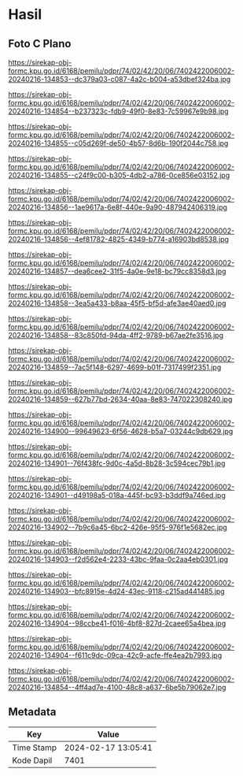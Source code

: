 # Hasil

## Foto C Plano

https://sirekap-obj-formc.kpu.go.id/6168/pemilu/pdpr/74/02/42/20/06/7402422006002-20240216-134853--dc379a03-c087-4a2c-b004-a53dbef324ba.jpg

https://sirekap-obj-formc.kpu.go.id/6168/pemilu/pdpr/74/02/42/20/06/7402422006002-20240216-134854--b237323c-fdb9-49f0-8e83-7c59967e9b98.jpg

https://sirekap-obj-formc.kpu.go.id/6168/pemilu/pdpr/74/02/42/20/06/7402422006002-20240216-134855--c05d269f-de50-4b57-8d6b-190f2044c758.jpg

https://sirekap-obj-formc.kpu.go.id/6168/pemilu/pdpr/74/02/42/20/06/7402422006002-20240216-134855--c24f9c00-b305-4db2-a786-0ce856e03152.jpg

https://sirekap-obj-formc.kpu.go.id/6168/pemilu/pdpr/74/02/42/20/06/7402422006002-20240216-134856--1ae9617a-6e8f-440e-9a90-487942406319.jpg

https://sirekap-obj-formc.kpu.go.id/6168/pemilu/pdpr/74/02/42/20/06/7402422006002-20240216-134856--4ef81782-4825-4349-b774-a16903bd8538.jpg

https://sirekap-obj-formc.kpu.go.id/6168/pemilu/pdpr/74/02/42/20/06/7402422006002-20240216-134857--dea6cee2-31f5-4a0e-9e18-bc79cc8358d3.jpg

https://sirekap-obj-formc.kpu.go.id/6168/pemilu/pdpr/74/02/42/20/06/7402422006002-20240216-134858--3ea5a433-b8aa-45f5-bf5d-afe3ae40aed0.jpg

https://sirekap-obj-formc.kpu.go.id/6168/pemilu/pdpr/74/02/42/20/06/7402422006002-20240216-134858--83c850fd-94da-4ff2-9789-b67ae2fe3516.jpg

https://sirekap-obj-formc.kpu.go.id/6168/pemilu/pdpr/74/02/42/20/06/7402422006002-20240216-134859--7ac5f148-6297-4699-b01f-7317499f2351.jpg

https://sirekap-obj-formc.kpu.go.id/6168/pemilu/pdpr/74/02/42/20/06/7402422006002-20240216-134859--627b77bd-2634-40aa-8e83-747022308240.jpg

https://sirekap-obj-formc.kpu.go.id/6168/pemilu/pdpr/74/02/42/20/06/7402422006002-20240216-134900--99649623-6f56-4628-b5a7-03244c9db629.jpg

https://sirekap-obj-formc.kpu.go.id/6168/pemilu/pdpr/74/02/42/20/06/7402422006002-20240216-134901--76f438fc-9d0c-4a5d-8b28-3c594cec79b1.jpg

https://sirekap-obj-formc.kpu.go.id/6168/pemilu/pdpr/74/02/42/20/06/7402422006002-20240216-134901--d49198a5-018a-445f-bc93-b3ddf9a746ed.jpg

https://sirekap-obj-formc.kpu.go.id/6168/pemilu/pdpr/74/02/42/20/06/7402422006002-20240216-134902--7b9c6a45-6bc2-426e-95f5-976f1e5682ec.jpg

https://sirekap-obj-formc.kpu.go.id/6168/pemilu/pdpr/74/02/42/20/06/7402422006002-20240216-134903--f2d562e4-2233-43bc-9faa-0c2aa4eb0301.jpg

https://sirekap-obj-formc.kpu.go.id/6168/pemilu/pdpr/74/02/42/20/06/7402422006002-20240216-134903--bfc8915e-4d24-43ec-9118-c215ad441485.jpg

https://sirekap-obj-formc.kpu.go.id/6168/pemilu/pdpr/74/02/42/20/06/7402422006002-20240216-134904--98ccbe41-f016-4bf8-827d-2caee65a4bea.jpg

https://sirekap-obj-formc.kpu.go.id/6168/pemilu/pdpr/74/02/42/20/06/7402422006002-20240216-134904--f611c9dc-09ca-42c9-acfe-ffe4ea2b7993.jpg

https://sirekap-obj-formc.kpu.go.id/6168/pemilu/pdpr/74/02/42/20/06/7402422006002-20240216-134854--4ff4ad7e-4100-48c8-a637-6be5b79062e7.jpg


## Metadata

| Key        | Value               |
| ---------- | ------------------- |
| Time Stamp | 2024-02-17 13:05:41 |
| Kode Dapil | 7401                |



